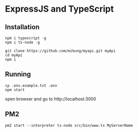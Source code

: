 # ExpressJS and TypeScript

## Installation

```
npm i typescript -g
npm i ts-node -g
```

```
git clone https://github.com/mikung/myapi.git myApi
cd myApi
npm i
```

## Running

```
cp .env.example.txt .env
npm start
```

open browser and go to http://localhost:3000

## PM2

```
pm2 start --interpreter ts-node src/bin/www.ts MyServerName
```
